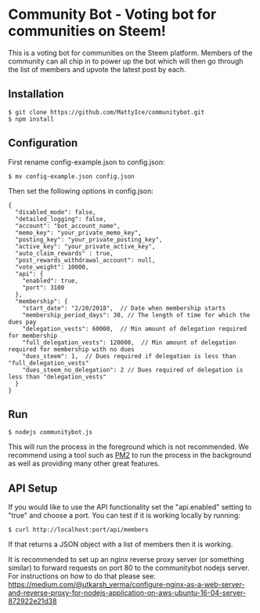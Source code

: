 # Community Bot - Voting bot for communities on Steem!

This is a voting bot for communities on the Steem platform. Members of the community can all chip in to power up the bot which will then go through the list of members and upvote the latest post by each. 

## Installation
```
$ git clone https://github.com/MattyIce/communitybot.git
$ npm install
```

## Configuration
First rename config-example.json to config.json:
```
$ mv config-example.json config.json
```

Then set the following options in config.json:
```
{
  "disabled_mode": false,
  "detailed_logging": false,
  "account": "bot_account_name",
  "memo_key": "your_private_memo_key",
  "posting_key": "your_private_posting_key",
  "active_key": "your_private_active_key",
  "auto_claim_rewards" : true,
  "post_rewards_withdrawal_account": null,
  "vote_weight": 10000,
  "api": {
    "enabled": true,
    "port": 3100
  },
  "membership": {
    "start_date": "2/20/2018",  // Date when membership starts
    "membership_period_days": 30, // The length of time for which the dues pay
    "delegation_vests": 60000,  // Min amount of delegation required for membership
    "full_delegation_vests": 120000,  // Min amount of delegation required for membership with no dues
    "dues_steem": 1,  // Dues required if delegation is less than "full_delegation_vests"
    "dues_steem_no_delegation": 2 // Dues required of delegation is less than "delegation_vests"
  }
}
```
## Run
```
$ nodejs communitybot.js
```

This will run the process in the foreground which is not recommended. We recommend using a tool such as [PM2](http://pm2.keymetrics.io/) to run the process in the background as well as providing many other great features.

## API Setup
If you would like to use the API functionality set the "api.enabled" setting to "true" and choose a port. You can test if it is working locally by running:

```
$ curl http://localhost:port/api/members
```

If that returns a JSON object with a list of members then it is working.

It is recommended to set up an nginx reverse proxy server (or something similar) to forward requests on port 80 to the communitybot nodejs server. For instructions on how to do that please see: https://medium.com/@utkarsh_verma/configure-nginx-as-a-web-server-and-reverse-proxy-for-nodejs-application-on-aws-ubuntu-16-04-server-872922e21d38
